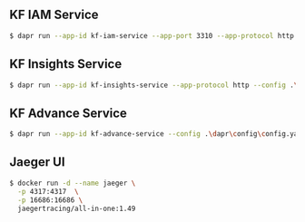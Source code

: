 ## KF IAM Service

```bash
$ dapr run --app-id kf-iam-service --app-port 3310 --app-protocol http --dapr-http-port 3510 --components-path .\components\  npm run start
```

## KF Insights Service

```bash
$ dapr run --app-id kf-insights-service --app-protocol http --config .\dapr\config\config.yaml --components-path .\dapr\components\ --app-port 3311 --dapr-http-port 3511 npm run start
```

## KF Advance Service

```bash
$ dapr run --app-id kf-advance-service --config .\dapr\config\config.yaml --components-path .\dapr\components\ --app-protocol http --app-port 3312 --dapr-http-port 3512 npm run start
```

## Jaeger UI

```bash
$ docker run -d --name jaeger \
  -p 4317:4317  \
  -p 16686:16686 \
  jaegertracing/all-in-one:1.49

```